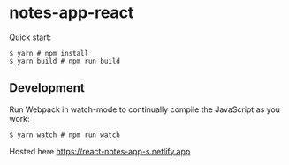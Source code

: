 # notes-app-react

Quick start:

```
$ yarn # npm install
$ yarn build # npm run build
````

## Development

Run Webpack in watch-mode to continually compile the JavaScript as you work:

```
$ yarn watch # npm run watch
```
Hosted here
https://react-notes-app-s.netlify.app
